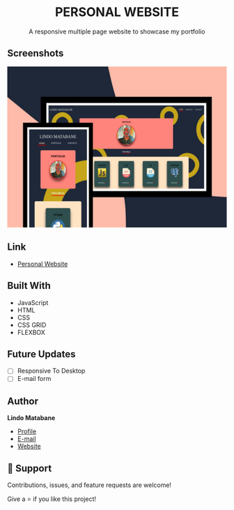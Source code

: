 <h1 align="center">PERSONAL WEBSITE</h1>

<p align="center">
  A responsive multiple page website to showcase my portfolio
</p>

## Screenshots

![Preview](./assets/project-previews/project-preview%20(personal).jpg "Preview")

## Link

- [Personal Website](https://lindo-code.tk/ "View Website")

## Built With

- JavaScript
- HTML
- CSS
- CSS GRID
- FLEXBOX

## Future Updates

- [ ] Responsive To Desktop
- [ ] E-mail form

## Author

**Lindo Matabane**

- [Profile](https://github.com/Lindo-code "Lindo Matabane")
- [E-mail](mailto:sdrowvieli1@gmail.com?subject=Hi "Hi!")
- [Website](https://lindo-code.tk/ "Welcome")

## 🤝 Support

Contributions, issues, and feature requests are welcome!

Give a ⭐️ if you like this project!